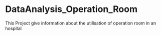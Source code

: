 # DataAnalysis_Operation_Room
This Project give information about the utilisation of operation room in an hospital 
